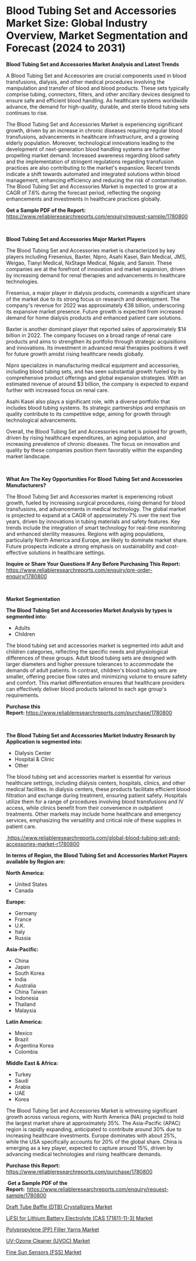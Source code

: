 <p><h1>Blood Tubing Set and Accessories Market Size: Global Industry Overview, Market Segmentation and Forecast (2024 to 2031)</h1></p><p><strong>Blood Tubing Set and Accessories Market Analysis and Latest Trends</strong></p>
<p><p>A Blood Tubing Set and Accessories are crucial components used in blood transfusions, dialysis, and other medical procedures involving the manipulation and transfer of blood and blood products. These sets typically comprise tubing, connectors, filters, and other ancillary devices designed to ensure safe and efficient blood handling. As healthcare systems worldwide advance, the demand for high-quality, durable, and sterile blood tubing sets continues to rise.</p><p>The Blood Tubing Set and Accessories Market is experiencing significant growth, driven by an increase in chronic diseases requiring regular blood transfusions, advancements in healthcare infrastructure, and a growing elderly population. Moreover, technological innovations leading to the development of next-generation blood handling systems are further propelling market demand. Increased awareness regarding blood safety and the implementation of stringent regulations regarding transfusion practices are also contributing to the market's expansion. Recent trends indicate a shift towards automated and integrated solutions within blood management, enhancing efficiency and reducing the risk of contamination. The Blood Tubing Set and Accessories Market is expected to grow at a CAGR of 7.6% during the forecast period, reflecting the ongoing enhancements and investments in healthcare practices globally.</p></p>
<p><strong>Get a Sample PDF of the Report:&nbsp;</strong> <a href="https://www.reliableresearchreports.com/enquiry/request-sample/1780800?utm_campaign=1479&utm_medium=2&utm_source=Github&utm_content=ia&utm_term=13102024&utm_id=blood-tubing-set-and-accessories">https://www.reliableresearchreports.com/enquiry/request-sample/1780800</a></p>
<p>&nbsp;</p>
<p><strong>Blood Tubing Set and Accessories Major Market Players</strong></p>
<p><p>The Blood Tubing Set and Accessories market is characterized by key players including Fresenius, Baxter, Nipro, Asahi Kasei, Bain Medical, JMS, Weigao, Tianyi Medical, NxStage Medical, Nigale, and Sansin. These companies are at the forefront of innovation and market expansion, driven by increasing demand for renal therapies and advancements in healthcare technologies.</p><p>Fresenius, a major player in dialysis products, commands a significant share of the market due to its strong focus on research and development. The company's revenue for 2022 was approximately €38 billion, underscoring its expansive market presence. Future growth is expected from increased demand for home dialysis products and enhanced patient care solutions.</p><p>Baxter is another dominant player that reported sales of approximately $14 billion in 2022. The company focuses on a broad range of renal care products and aims to strengthen its portfolio through strategic acquisitions and innovations. Its investment in advanced renal therapies positions it well for future growth amidst rising healthcare needs globally.</p><p>Nipro specializes in manufacturing medical equipment and accessories, including blood tubing sets, and has seen substantial growth fueled by its comprehensive product offerings and global expansion strategies. With an estimated revenue of around $3 billion, the company is expected to expand further with increased focus on renal care.</p><p>Asahi Kasei also plays a significant role, with a diverse portfolio that includes blood tubing systems. Its strategic partnerships and emphasis on quality contribute to its competitive edge, aiming for growth through technological advancements.</p><p>Overall, the Blood Tubing Set and Accessories market is poised for growth, driven by rising healthcare expenditures, an aging population, and increasing prevalence of chronic diseases. The focus on innovation and quality by these companies position them favorably within the expanding market landscape.</p></p>
<p>&nbsp;</p>
<p><strong>What Are The Key Opportunities For Blood Tubing Set and Accessories Manufacturers?</strong></p>
<p><p>The Blood Tubing Set and Accessories market is experiencing robust growth, fueled by increasing surgical procedures, rising demand for blood transfusions, and advancements in medical technology. The global market is projected to expand at a CAGR of approximately 7% over the next five years, driven by innovations in tubing materials and safety features. Key trends include the integration of smart technology for real-time monitoring and enhanced sterility measures. Regions with aging populations, particularly North America and Europe, are likely to dominate market share. Future prospects indicate a strong emphasis on sustainability and cost-effective solutions in healthcare settings.</p></p>
<p><strong>Inquire or Share Your Questions If Any Before Purchasing This Report:</strong> <a href="https://www.reliableresearchreports.com/enquiry/pre-order-enquiry/1780800?utm_campaign=1479&utm_medium=2&utm_source=Github&utm_content=ia&utm_term=13102024&utm_id=blood-tubing-set-and-accessories">https://www.reliableresearchreports.com/enquiry/pre-order-enquiry/1780800</a></p>
<p>&nbsp;</p>
<p><strong>Market Segmentation</strong></p>
<p><strong>The Blood Tubing Set and Accessories Market Analysis by types is segmented into:</strong></p>
<p><ul><li>Adults</li><li>Children</li></ul></p>
<p><p>The blood tubing set and accessories market is segmented into adult and children categories, reflecting the specific needs and physiological differences of these groups. Adult blood tubing sets are designed with larger diameters and higher pressure tolerances to accommodate the demands of adult patients. In contrast, children's blood tubing sets are smaller, offering precise flow rates and minimizing volume to ensure safety and comfort. This market differentiation ensures that healthcare providers can effectively deliver blood products tailored to each age group's requirements.</p></p>
<p><strong>Purchase this Report:&nbsp;</strong><a href="https://www.reliableresearchreports.com/purchase/1780800?utm_campaign=1479&utm_medium=2&utm_source=Github&utm_content=ia&utm_term=13102024&utm_id=blood-tubing-set-and-accessories">https://www.reliableresearchreports.com/purchase/1780800</a></p>
<p>&nbsp;</p>
<p><strong>The Blood Tubing Set and Accessories Market Industry Research by Application is segmented into:</strong></p>
<p><ul><li>Dialysis Center</li><li>Hospital & Clinic</li><li>Other</li></ul></p>
<p><p>The blood tubing set and accessories market is essential for various healthcare settings, including dialysis centers, hospitals, clinics, and other medical facilities. In dialysis centers, these products facilitate efficient blood filtration and exchange during treatment, ensuring patient safety. Hospitals utilize them for a range of procedures involving blood transfusions and IV access, while clinics benefit from their convenience in outpatient treatments. Other markets may include home healthcare and emergency services, emphasizing the versatility and critical role of these supplies in patient care.</p></p>
<p><a href="https://www.reliableresearchreports.com/global-blood-tubing-set-and-accessories-market-r1780800?utm_campaign=1479&utm_medium=2&utm_source=Github&utm_content=ia&utm_term=13102024&utm_id=blood-tubing-set-and-accessories">&nbsp;https://www.reliableresearchreports.com/global-blood-tubing-set-and-accessories-market-r1780800</a></p>
<p><strong>In terms of Region, the Blood Tubing Set and Accessories Market Players available by Region are:</strong></p>
<p>
    <p> <strong> North America: </strong>
        <ul>
            <li>United States</li>
            <li>Canada</li>
        </ul>
        </p> 
    <p> <strong> Europe: </strong>
        <ul>
            <li>Germany</li>
            <li>France</li>
            <li>U.K.</li>
            <li>Italy</li>
            <li>Russia</li>
        </ul>
        </p> 
    <p> <strong> Asia-Pacific: </strong>
        <ul>
            <li>China</li>
            <li>Japan</li>
            <li>South Korea</li>
            <li>India</li>
            <li>Australia</li>
            <li>China Taiwan</li>
            <li>Indonesia</li>
            <li>Thailand</li>
            <li>Malaysia</li>
        </ul>
        </p> 
    <p> <strong> Latin America: </strong>
        <ul>
            <li>Mexico</li>
            <li>Brazil</li>
            <li>Argentina Korea</li>
            <li>Colombia</li>
        </ul>
        </p> 
    <p> <strong> Middle East & Africa: </strong>
        <ul>
            <li>Turkey</li>
            <li>Saudi</li>
            <li>Arabia</li>
            <li>UAE</li>
            <li>Korea</li>
        </ul>
    </p>
    </p>
<p><p>The Blood Tubing Set and Accessories Market is witnessing significant growth across various regions, with North America (NA) projected to hold the largest market share at approximately 35%. The Asia-Pacific (APAC) region is rapidly expanding, anticipated to contribute around 30% due to increasing healthcare investments. Europe dominates with about 25%, while the USA specifically accounts for 20% of the global share. China is emerging as a key player, expected to capture around 15%, driven by advancing medical technologies and rising healthcare demands.</p></p>
<p><strong>Purchase this Report: </strong><a href="https://www.reliableresearchreports.com/purchase/1780800?utm_campaign=1479&utm_medium=2&utm_source=Github&utm_content=ia&utm_term=13102024&utm_id=blood-tubing-set-and-accessories">https://www.reliableresearchreports.com/purchase/1780800</a></p>
<p>&nbsp;<strong>Get a Sample PDF of the Report:&nbsp;&nbsp;</strong><a href="https://www.reliableresearchreports.com/enquiry/request-sample/1780800?utm_campaign=1479&utm_medium=2&utm_source=Github&utm_content=ia&utm_term=13102024&utm_id=blood-tubing-set-and-accessories">https://www.reliableresearchreports.com/enquiry/request-sample/1780800</a></p>
<p><strong></strong></p>
<p><p><a href="https://www.linkedin.com/pulse/strategic-roadmap-global-draft-tube-baffle-dtb-crystallizers-wdstf?utm_campaign=1479&utm_medium=2&utm_source=Github&utm_content=ia&utm_term=13102024&utm_id=blood-tubing-set-and-accessories">Draft Tube Baffle (DTB) Crystallizers Market</a></p><p><a href="https://www.linkedin.com/pulse/global-lifsi-lithium-battery-electrolyte-cas-171611-11-3-market-ixj8c?utm_campaign=1479&utm_medium=2&utm_source=Github&utm_content=ia&utm_term=13102024&utm_id=blood-tubing-set-and-accessories">LiFSI for Lithium Battery Electrolyte (CAS 171611-11-3) Market</a></p><p><a href="https://www.linkedin.com/pulse/exploring-polypropylene-pp-filler-yarns-market-strategic-insights-g5lrc?utm_campaign=1479&utm_medium=2&utm_source=Github&utm_content=ia&utm_term=13102024&utm_id=blood-tubing-set-and-accessories">Polypropylene (PP) Filler Yarns Market</a></p><p><a href="https://www.linkedin.com/pulse/uv-ozone-cleaner-uvoc-market-investigation-industry-evolution-ib0ff?utm_campaign=1479&utm_medium=2&utm_source=Github&utm_content=ia&utm_term=13102024&utm_id=blood-tubing-set-and-accessories">UV-Ozone Cleaner (UVOC) Market</a></p><p><a href="https://www.linkedin.com/pulse/fine-sun-sensors-fss-market-emerging-trends-future-prospects-llktc?utm_campaign=1479&utm_medium=2&utm_source=Github&utm_content=ia&utm_term=13102024&utm_id=blood-tubing-set-and-accessories">Fine Sun Sensors (FSS) Market</a></p></p>